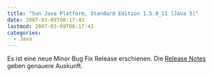 ```yaml
---
title: "Sun Java Platform, Standard Edition 1.5.0_11 (Java 5)"
date: 2007-03-09T08:17:43
lastmod: 2007-03-09T08:17:43
categories:
  - Java
---
```

Es ist eine neue Minor Bug Fix Release erschienen. Die <a href="http://freshmeat.net/redir/sunjdk/10081/url_changelog/ReleaseNotes.html#150_11"  title="Release Notes">Release Notes</a> geben genauere Auskunft.
